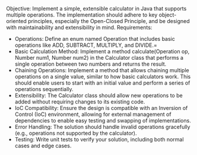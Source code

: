Objective: Implement a simple, extensible calculator in Java that supports multiple operations. The implementation should adhere to key object-oriented principles, especially the Open-Closed Principle, and be designed with maintainability and extensibility in mind.
Requirements:
- Operations: Define an enum named Operation that includes basic operations like ADD, SUBTRACT, MULTIPLY, and DIVIDE.=
- Basic Calculation Method: Implement a method calculate(Operation op, Number num1, Number num2) in the Calculator class that performs a single operation between two numbers and returns the result.
- Chaining Operations: Implement a method that allows chaining multiple operations on a single value, similar to how basic calculators work. This should enable users to start with an initial value and perform a series of operations sequentially.
- Extensibility: The Calculator class should allow new operations to be added without requiring changes to its existing code.
- IoC Compatibility: Ensure the design is compatible with an Inversion of Control (IoC) environment, allowing for external management of dependencies to enable easy testing and swapping of implementations.
- Error Handling: The solution should handle invalid operations gracefully (e.g., operations not supported by the calculator).
- Testing: Write unit tests to verify your solution, including both normal cases and edge cases.
